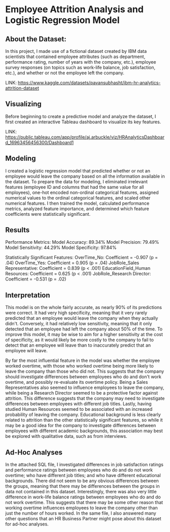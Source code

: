 # Employee Attrition Analysis and Logistic Regression Model 

## About the Dataset: 

In this project, I made use of a fictional dataset created by IBM data scientists that contained employee attributes (such as department, performance rating, number of years with the company, etc.), employee survey responses (on topics such as work-life balance, job satisfaction, etc.), and whether or not the employee left the company. 
    
LINK: https://www.kaggle.com/datasets/pavansubhasht/ibm-hr-analytics-attrition-dataset

## Visualizing

Before beginning to create a predictive model and analyze the dataset, I first created an interactive Tableau dashboard to visualize its key features. 

LINK: https://public.tableau.com/app/profile/aj.arbuckle/viz/HRAnalyticsDashboard_16963456456300/Dashboard1

## Modeling 

I created a logistic regression model that predicted whether or not an employee would leave the company based on all the information available in the dataset. To prepare the data for modeling, I eliminated irrelevant features (employee ID and columns that had the same value for all employees), one-hot encoded non-ordinal categorical features, assigned numerical values to the ordinal categorical features, and scaled other numerical features. I then trained the model, calculated performance metrics, analyzed feature importance, and determined which feature coefficients were statistically significant. 

## Results 

Performance Metrics: 
Model Accuracy: 89.34%
Model Precision: 79.49%
Model Sensitivity: 44.29%
Model Specificity: 97.84%

Statistically Significant Features:
OverTime_No: Coefficient = -0.907 (p = .04)
OverTime_Yes: Coefficient = 0.905 (p = .04)
JobRole_Sales Representative: Coefficient =	0.839 (p < .001)
EducationField_Human Resources:	Coefficient = 0.625 (p < .001)
JobRole_Research Director: Coefficient = -0.531 (p = .02)

## Interpretation

This model is on the whole fairly accurate, as nearly 90% of its predictions were correct. It had very high specificity, meaning that it very rarely predicted that an employee would leave the company when they actually didn't. Conversely, it had relatively low sensitivity, meaning that it only detected that an employee had left the company about 50% of the time. To improve this model, it may be wise to aim for a higher sensitivity at the cost of specificity, as it would likely be more costly to the company to fail to detect that an employee will leave than to inaccurately predict that an employee will leave. 

By far the most influential feature in the model was whether the employee worked overtime, with those who worked overtime being more likely to leave the company than those who did not. This suggests that the company should investigate differences between employees who do and don't work overtime, and possibly re-evaluate its overtime policy. Being a Sales Representatives also seemed to influence employees to leave the company, while being a Research Director seemed to be a protective factor against attrition. This difference suggests that the company may need to investigate differences between employees with different job titles. Lastly, having studied Human Resources seemed to be associated with an increased probability of leaving the company. Educational background is less clearly related to attrition than the other statistically significant features, so while it may be a good idea for the company to investigate differences between employees with different academic backgrounds, this association may best be explored with qualitative data, such as from interviews. 

## Ad-Hoc Analyses

In the attached SQL file, I investigated differences in job satisfaction ratings and performance ratings between employees who do and do not work overtime; who have different job titles; and who have different educational backgrounds. There did not seem to be any obvious differences between the groups, meaning that there may be differences between the groups in data not contained in this dataset. Interestingly, there was also very little difference in work-life balance ratings between employees who do and do not work overtime. This suggests that there may be some other reason that working overtime influences employees to leave the company other than just the number of hours worked. In the same file, I also answered many other questions that an HR Business Partner might pose about this dataset for ad-hoc analyses. 

    
